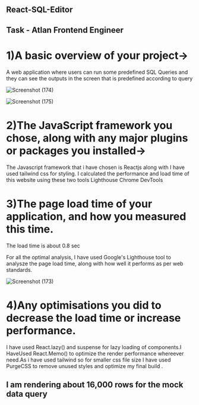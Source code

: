 ## React-SQL-Editor

## Task - Atlan Frontend Engineer

# 1)A basic overview of your project->

A web application where users can run some predefined SQL Queries and they can see the outputs in the screen that is predefined according to query

![Screenshot (174)](https://user-images.githubusercontent.com/55119355/175116005-dd91dfc4-2cc3-467a-a88d-5c4dda02fa48.png)

![Screenshot (175)](https://user-images.githubusercontent.com/55119355/175115949-03b0f2bf-8a6d-4e0c-bfe1-4e08672825f2.png)


# 2)The JavaScript framework you chose, along with any major plugins or packages you installed->

The Javascript framework that i have chosen is Reactjs along with I have used tailwind css for styling.
I calculated the performance and load time of this website using these two tools Lighthouse Chrome DevTools

# 3)The page load time of your application, and how you measured this time.

The load time is about 0.8 sec

For all the optimal analysis, I have used Google's Lighthouse tool to analysze the page load time, along with how well it performs as per web standards.

![Screenshot (173)](https://user-images.githubusercontent.com/55119355/175116110-59057d2b-0f21-43a9-a03c-c1ef3010effe.png)

# 4)Any optimisations you did to decrease the load time or increase performance.

I have used React.lazy() and suspense for lazy loading of components.I HaveUsed React.Memo() to optimize the render performance whereever need.As i have used tailwind so for smaller css file size I have used PurgeCSS to remove unused styles and optimize my final build .

## I am rendering about 16,000 rows for the mock data query

